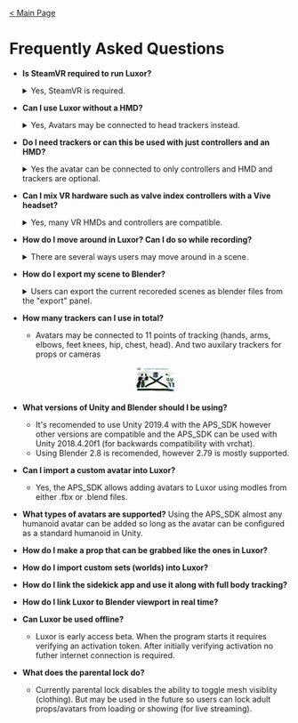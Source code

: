 [< Main Page](https://github.com/guiglass/LUXOR/blob/gh-pages/index.md)

# Frequently Asked Questions


- **Is SteamVR required to run Luxor?**
  <details><summary>Yes, SteamVR is required.</summary>
 
	SteamVR is needed for tracker support and for interaction with props and scenes. *However many non-SteamVR HMDs and controllers are supported and can be used with SteamVR (Oculus, WMR, Kinect)*.
	  
	*it is possible to use some basic features on a PC with only a Oculus Quest 2 HMD and no SteamVR.*
  
   </details>



- **Can I use Luxor without a HMD?**
  <details><summary>Yes, Avatars may be connected to head trackers instead.</summary>
	It is possible to connect the avatar to a head tracker without the need for an HMD. This can be acomplished by configuring a tracker to function as a head tracker in the Tracer Setup menu:
	<p align="center">
	<a href="/img/tracker setup.png">
	 <img width="15%" height="15%" src="/img/tracker setup.png">
	</a>
	</p>
   </details>
- **Do I need trackers or can this be used with just controllers and an HMD?**
  <details><summary>Yes the avatar can be connected to only controllers and HMD and trackers are optional.</summary>
	There is basic locomotion for animating the avatar's lower body if no feet or hip trackers are preset or the avatar may be locked for standing or sitting in place. 
   </details>
- **Can I mix VR hardware such as valve index controllers with a Vive headset?**
  <details><summary>Yes, many VR HMDs and controllers are compatible.</summary>
	Users may mix controllers such as Knuckles, Vive wands, Oculus touch and WMR (using SteamVR).
   </details>
- **How do I move around in Luxor? Can I do so while recording?**
  <details><summary>There are several ways users may move around in a scene.</summary>
	Some controls are located in the main menu for moving, rotating or scaling the avatar:
	<p align="center">
	<a href="/img/slew controls.png">
	 <img width="15%" height="15%" src="/img/slew controls.png">
	</a>
	</p>
	<p align="center">
	This panel is hidden during recording.
	</p>

	- Superhero fly mode may be enabled during recording, and when used in combination with raycast floor the avatar will remain attached to any floor but can be moved in the direction the user is pointing.
	<p align="center">
	<a href="/img/slew fly.png">
	 <img width="15%" height="15%" src="/img/slew fly.png">
	</a>
	</p>

	- The Sidekick app also has simplified controls for positioning the avatar in the scene remotely:
	<p align="center">
	<a href="/img/sidekick slew controls.png">
	 <img width="15%" height="15%" src="/img/sidekick slew controls.png">
	</a>
	</p>
   </details>
- **How do I export my scene to Blender?**
  <details><summary>Users can export the current recoreded scenes as blender files from the "export" panel.</summary>
	To export the current mocap and scene to Blender locate the *export* panel and enter a folder name where the files will be written and then pressing *export*:
	<p align="center">
	<a href="/img/panel ui export.png">
	 <img width="15%" height="15%" src="/img/panel ui export.png">
	</a>
	</p>

	- The menu in VR also provids an *export* panel and can be used to export the current scene to Blener files:
	<p align="center">
	<a href="/img/panel vr export.png">
	 <img width="15%" height="15%" src="/img/panel vr export.png">
	</a>
	</p>
   </details>  
- **How many trackers can I use in total?**
  - Avatars may be connected to 11 points of tracking (hands, arms, elbows, feet knees, hip, chest, head). And two auxilary trackers for props or cameras
  <p align="center">
  <a href="/img/mocap_suit.jpg">
     <img width="15%" height="15%" src="/img/mocap_suit.jpg">
  </a>
  </p>
- **What versions of Unity and Blender should I be using?**
  - It's recomended to use Unity 2019.4 with the APS_SDK however other versions are compatible and the APS_SDK can be used with Unity 2018.4.20f1 (for backwards compatibility with vrchat).
  - Using Blender 2.8 is recomended, however 2.79 is mostly supported.
  
- **Can I import a custom avatar into Luxor?**
  - Yes, the APS_SDK allows adding avatars to Luxor using modles from either .fbx or .blend files.
  
- **What types of avatars are supported?**
	Using the APS_SDK almost any humanoid avatar can be added so long as the avatar can be configured as a standard humanoid in Unity.

- **How do I make a prop that can be grabbed like the ones in Luxor?**

- **How do I import custom sets (worlds) into Luxor?**

- **How do I link the sidekick app and use it along with full body tracking?**

- **How do I link Luxor to Blender viewport in real time?**

- **Can Luxor be used offline?**
  - Luxor is early access beta. When the program starts it requires verifying an activation token. After initially verifying activation no futher internet connection is required.
  
- **What does the parental lock do?**
  - Currently parental lock disables the ability to toggle mesh visiblity (clothing). But may be used in the future so users can lock adult props/avatars from loading or showing (for live streaming). 
